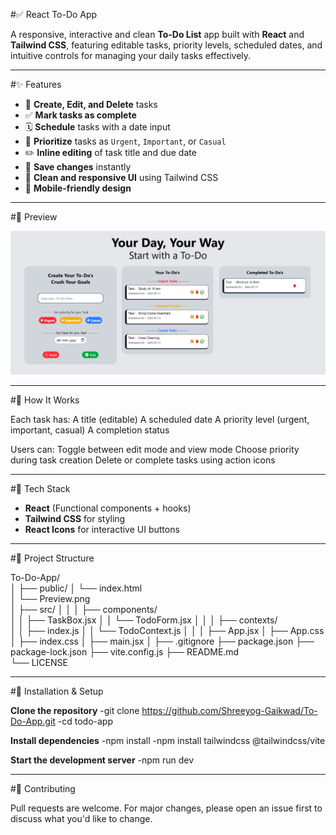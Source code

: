 #✅ React To-Do App

A responsive, interactive and clean **To-Do List** app built with **React** and **Tailwind CSS**, featuring editable tasks, priority levels, scheduled dates, and intuitive controls for managing your daily tasks effectively.

---------------------------------------------------------------------

#✨ Features

- 📝 **Create, Edit, and Delete** tasks
- ✅ **Mark tasks as complete**
- 🗓️ **Schedule** tasks with a date input
- 🎯 **Prioritize** tasks as `Urgent`, `Important`, or `Casual`
- ✏️ **Inline editing** of task title and due date
- 💾 **Save changes** instantly
- 🧼 **Clean and responsive UI** using Tailwind CSS
- 📱 **Mobile-friendly design**


---------------------------------------------------------------------


#📸 Preview

![To-Do App Screenshot](./public/Preview.png)

---------------------------------------------------------------------


#🧠 How It Works

Each task has:
A title (editable)
A scheduled date
A priority level (urgent, important, casual)
A completion status

Users can:
Toggle between edit mode and view mode
Choose priority during task creation
Delete or complete tasks using action icons


---------------------------------------------------------------------

#🚀 Tech Stack

- **React** (Functional components + hooks)
- **Tailwind CSS** for styling
- **React Icons** for interactive UI buttons

---------------------------------------------------------------------

#📁 Project Structure

To-Do-App/       
│
├── public/
│   └── index.html  
│   └── Preview.png              
│
├── src/
│   │
│   ├── components/             
│   │   ├── TaskBox.jsx
│   │   └── TodoForm.jsx
│   │
│   ├── contexts/               
│   │   ├── index.js
│   │   └── TodoContext.js
│   │
│   ├── App.jsx
│   ├── App.css
│   ├── index.css
│   ├── main.jsx
│
├── .gitignore
├── package.json
├── package-lock.json
├── vite.config.js
├── README.md                  
└── LICENSE                     


---------------------------------------------------------------------


#🔧 Installation & Setup

**Clone the repository**
-git clone https://github.com/Shreeyog-Gaikwad/To-Do-App.git
-cd todo-app

**Install dependencies**
-npm install
-npm install tailwindcss @tailwindcss/vite

**Start the development server**
-npm run dev


---------------------------------------------------------------------


#🤝 Contributing

Pull requests are welcome. For major changes, please open an issue first to discuss what you'd like to change.